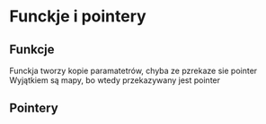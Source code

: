 
# Funckje i pointery

## Funkcje

Funckja tworzy kopie paramatetrów, chyba ze pzrekaze sie pointer  
Wyjątkiem są mapy, bo wtedy przekazywany jest pointer  

## Pointery
